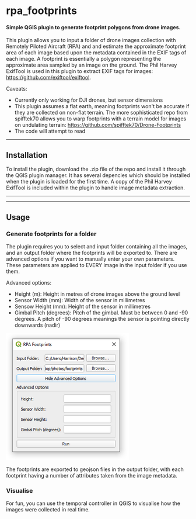 # rpa_footprints

#### Simple QGIS plugin to generate footprint polygons from drone images.

This plugin allows you to input a folder of drone images collection with Remotely Piloted Aircraft (RPA) and and estimate the approximate footprint area of each image based upon the metadata contained in the EXIF tags of each image. A footprint is essentially a polygon representing the approximate area sampled by an image on the ground. The Phil Harvey ExifTool is used in this plugin to extract EXIF tags for images: https://github.com/exiftool/exiftool. 

Caveats:
- Currently only working for DJI drones, but sensor dimensions
- This plugin assumes a flat earth, meaning footprints won't be accurate if they are collected on non-flat terrain. The more sophisticated repo from spifftek70 allows you to warp footprints with a terrain model for images on undulating terrain: https://github.com/spifftek70/Drone-Footprints
- The code will attempt to read 

---

## Installation

To install the plugin, download the .zip file of the repo and install it through the QGIS plugin manager. It has several depencies which should be installed when the plugin is loaded for the first time. A copy of the Phil Harvey ExifTool is included within the plugin to handle image metadata extraction.


---
---

## Usage

### Generate footprints for a folder

The plugin requires you to select and input folder containing all the images, and an output folder where the footprints will be exported to. There are advanced options if you want to manually enter your own parameters. These parameters are applied to EVERY image in the input folder if you use them.

Advanced options:
- Height (m): Height in metres of drone images above the ground level
- Sensor Width (mm): Width of the sensor in millimetres
- Sensow Height (mm): Height of the sensor in millimetres
- Gimbal Pitch (degrees): Pitch of the gimbal. Must be between 0 and -90 degrees. A pitch of -90 degrees meanings the sensor is pointing directly downwards (nadir)

![](images/interface.PNG)

The footprints are exported to geojson files in the output folder, with each footprint having a number of attributes taken from the image metadata.

### Visualise 

For fun, you can use the temporal controller in QGIS to visualise how the images were collected in real time.


